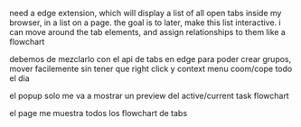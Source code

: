 need a edge extension, which will display a list of all open tabs inside my browser, in a list on a page. the goal is to later, make this list interactive. i can move around the tab elements, and assign relationships to them like a flowchart

debemos de mezclarlo con el api de tabs en edge para poder crear grupos, mover facilemente sin tener que right click y context menu coom/cope todo el dia

el popup solo me va a mostrar un preview del active/current task flowchart

el page me muestra todos los flowchart de tabs
